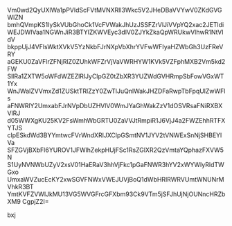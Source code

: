 Vm0wd2QyUXlWa1pPVldScFVtMVNXRll3Wkc5V2JHeDBaVVYwV0ZKdGVGWlZN
bmhQVmpKS1IySkVUbGhoCk1VcFVWakJhUzJSSFZrVlJiVVpYQ2xac2JETldi
WEJDWlVaa1NGWnJiR3BTYlZKWVEyc3dlV0ZJYkZkaQpWRUkwVlhwR1NtVldV
bkppUjJ4VFlsWktXVkV5YzNkbFJrNXpVbXhrYVFwWFIyaHZWbGh3UzFReVRY
aGEKU0ZaVFlrZFNjRlZ0ZUhkWFZrVjVaVWRHYW1KVk5VZFphMXB2Vm5kd2FW
SllRa1ZXTW5oWFdWZEZlRlJyClpGZ0tZbXR3YUZWdGVHRmpSbFowVGxWT1Yx
WnJWalZVVmxZd1ZUSktTRlZzY0ZwTlJuQnlWakJHZDFaRwpTbFpqUlZwWFls
aFNWRlY2UmxabFJrNVpDbUZHVlV0WmJYaGhWakZzV1dOSVRsaFNiRXBXVlRJ
d05WWXgKU25KV2FsWmhWbGRTU0ZaVVJtRmpiR1J6VjJ4a2FWZEhhRTFXYTJS
clpESkdWd3BYYmtwcFVrWndXRlJXClpGSmtNV1JYV2tVNWExSnNjSHBEYlVa
SFZGVjBXbFl6YUROV1JFWlhZekpHUjFSc1RsZGlXR2QzVmtaYQphazFXVW5N
S1UyNVNWbUZyV2xsV01HaERaV3hhVjFkc1pGaFNWR3hYV2xWYWIyRldTWGxo
UmxaWVZucEcKY2xwSGVFNWxVWEJUVjBoQ1dWbHRlRWRVUmtWNUNrMVhkR3BT
YmtKVFZVWlJkMU13VG5WVGFrcGFXbm93Ck9VTm5jSFJhUjNjOUNncHRZbXM9
CgpjZ2I=

bxj